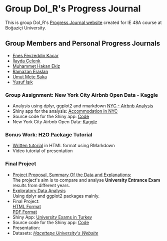 # Group Dol_R's Progress Journal

This is group Dol_R's [Progress Journal website](https://pjournal.github.io/boun01g-dol-r/) created for IE 48A course at Boğaziçi University. 

## Group Members and Personal Progress Journals
- [Enes Fevzeddin Kacar](https://pjournal.github.io/boun01-enesfkacar/)
- [İlayda Çelenk](https://pjournal.github.io/boun01-ilaydacelenk/)
- [Muhammet Hakan Ekiz](https://pjournal.github.io/boun01-Hakanekiz/)
- [Ramazan Eraslan](https://pjournal.github.io/boun01-ramazaneraslan/)
- [Umut Mete Saka](https://pjournal.github.io/boun01-metesaka/)
- [Yusuf Işık](https://pjournal.github.io/boun01-yusufisik1/)

### Group Assignment: New York City Airbnb Open Data - Kaggle
- Analysis using dplyr, ggplot2 and rmarkdown
[NYC - Airbnb Analysis](https://pjournal.github.io/boun01g-dol-r/NYC_assignment/group_assignment.html)
- Shiny app for the analysis: [Accommodation in NYC](https://ilaydacelenk.shinyapps.io/NYC_assignment/)
- Source code for the Shiny app: [Code](NYC_assignment/app.R)
- New York City Airbnb Open Data: [Kaggle](https://www.kaggle.com/dgomonov/new-york-city-airbnb-open-data)

### Bonus Work: [H2O Package](https://cran.r-project.org/web/packages/h2o/index.html) Tutorial
- [Written tutorial](https://pjournal.github.io/boun01g-dol-r/bonus_h2o_package/H2O_tutorial.html) in HTML format using RMarkdown 
- Video tutorial of presentation


### Final Project
- [Project Proposal, Summary Of the Data and Explanations:](https://pjournal.github.io/boun01g-dol-r/uni_exam_project/Project_Proposal.html)
<br>The project's aim is to compare and analyse **University Entrance Exam** results from different years. 
- [Exploratory Data Analysis](https://pjournal.github.io/boun01g-dol-r/uni_exam_project/uni_exam_project.html)
<br> Using dplyr and ggplot2 packages mainly.
- Final Project: 
<br>[HTML Format](https://pjournal.github.io/boun01g-dol-r/uni_exam_project/uni_exam_project_final.html)
<br> [PDF Format](https://pjournal.github.io/boun01g-dol-r/uni_exam_project/uni_exam_project_final.pdf)
- Shiny App: [University Exams in Turkey](https://ilaydacelenk.shinyapps.io/uni_exam_project/)
- Source code for the Shiny app: [Code](uni_exam_project/app.R)
- Presentation: 
- Datasets: [*Hacettepe University's Website*](http://web.ee.hacettepe.edu.tr/osym)

